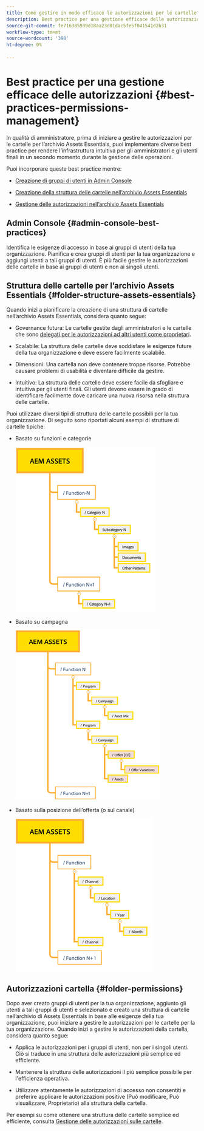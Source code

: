 ```yaml
---
title: Come gestire in modo efficace le autorizzazioni per le cartelle?
description: Best practice per una gestione efficace delle autorizzazioni
source-git-commit: fe716385939d18aa23d01dac5fe5f041541d2b31
workflow-type: tm+mt
source-wordcount: '398'
ht-degree: 0%

---
```


# Best practice per una gestione efficace delle autorizzazioni {#best-practices-permissions-management}

In qualità di amministratore, prima di iniziare a gestire le autorizzazioni per le cartelle per l’archivio Assets Essentials, puoi implementare diverse best practice per rendere l’infrastruttura intuitiva per gli amministratori e gli utenti finali in un secondo momento durante la gestione delle operazioni.

Puoi incorporare queste best practice mentre:

* [Creazione di gruppi di utenti in Admin Console](#admin-console-best-practices)

* [Creazione della struttura delle cartelle nell’archivio Assets Essentials](#folder-structure-assets-essentials)

* [Gestione delle autorizzazioni nell’archivio Assets Essentials](#folder-permissions)

## Admin Console {#admin-console-best-practices}

Identifica le esigenze di accesso in base ai gruppi di utenti della tua organizzazione. Pianifica e crea gruppi di utenti per la tua organizzazione e aggiungi utenti a tali gruppi di utenti. È più facile gestire le autorizzazioni delle cartelle in base ai gruppi di utenti e non ai singoli utenti.

## Struttura delle cartelle per l’archivio Assets Essentials {#folder-structure-assets-essentials}

Quando inizi a pianificare la creazione di una struttura di cartelle nell’archivio Assets Essentials, considera quanto segue:

* Governance futura: Le cartelle gestite dagli amministratori e le cartelle che sono [delegati per le autorizzazioni ad altri utenti come proprietari](manage-permissions.md##manage-permissions-folders).

* Scalabile: La struttura delle cartelle deve soddisfare le esigenze future della tua organizzazione e deve essere facilmente scalabile.

* Dimensioni: Una cartella non deve contenere troppe risorse. Potrebbe causare problemi di usabilità e diventare difficile da gestire.

* Intuitivo: La struttura delle cartelle deve essere facile da sfogliare e intuitiva per gli utenti finali. Gli utenti devono essere in grado di identificare facilmente dove caricare una nuova risorsa nella struttura delle cartelle.

Puoi utilizzare diversi tipi di struttura delle cartelle possibili per la tua organizzazione. Di seguito sono riportati alcuni esempi di strutture di cartelle tipiche:

* Basato su funzioni e categorie

   ![Funzione e categorizzazione](assets/function-categorization.png)

* Basato su campagna

   ![Basato su campagna](assets/campaign-based.png)

* Basato sulla posizione dell’offerta (o sul canale)

   ![Basato sulla posizione dell’offerta](assets/offer-location.png)


## Autorizzazioni cartella {#folder-permissions}

Dopo aver creato gruppi di utenti per la tua organizzazione, aggiunto gli utenti a tali gruppi di utenti e selezionato e creato una struttura di cartelle nell’archivio di Assets Essentials in base alle esigenze della tua organizzazione, puoi iniziare a gestire le autorizzazioni per le cartelle per la tua organizzazione. Quando inizi a gestire le autorizzazioni della cartella, considera quanto segue:

* Applica le autorizzazioni per i gruppi di utenti, non per i singoli utenti. Ciò si traduce in una struttura delle autorizzazioni più semplice ed efficiente.

* Mantenere la struttura delle autorizzazioni il più semplice possibile per l&#39;efficienza operativa.

* Utilizzare attentamente le autorizzazioni di accesso non consentiti e preferire applicare le autorizzazioni positive (Può modificare, Può visualizzare, Proprietario) alla struttura della cartella.

Per esempi su come ottenere una struttura delle cartelle semplice ed efficiente, consulta [Gestione delle autorizzazioni sulle cartelle](manage-permissions.md##manage-permissions-folders).

